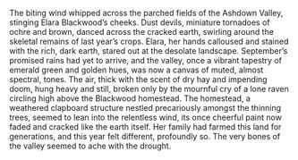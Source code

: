 The biting wind whipped across the parched fields of the Ashdown Valley, stinging Elara Blackwood’s cheeks.  Dust devils, miniature tornadoes of ochre and brown, danced across the cracked earth, swirling around the skeletal remains of last year’s crops.  Elara, her hands calloused and stained with the rich, dark earth, stared out at the desolate landscape.  September’s promised rains had yet to arrive, and the valley, once a vibrant tapestry of emerald green and golden hues, was now a canvas of muted, almost spectral, tones.  The air, thick with the scent of dry hay and impending doom, hung heavy and still, broken only by the mournful cry of a lone raven circling high above the Blackwood homestead.  The homestead, a weathered clapboard structure nestled precariously amongst the thinning trees, seemed to lean into the relentless wind, its once cheerful paint now faded and cracked like the earth itself.  Her family had farmed this land for generations, and this year felt different, profoundly so.  The very bones of the valley seemed to ache with the drought.
